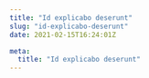 ```yaml
---
title: "Id explicabo deserunt"
slug: "id-explicabo-deserunt"
date: 2021-02-15T16:24:01Z

meta:
  title: "Id explicabo deserunt"
---
```


